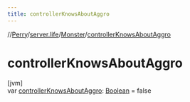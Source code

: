 ```yaml
---
title: controllerKnowsAboutAggro
---
```

//[Perry](../../../index.html)/[server.life](../index.html)/[Monster](index.html)/[controllerKnowsAboutAggro](controller-knows-about-aggro.html)



# controllerKnowsAboutAggro



[jvm]\
var [controllerKnowsAboutAggro](controller-knows-about-aggro.html): [Boolean](https://kotlinlang.org/api/latest/jvm/stdlib/kotlin/-boolean/index.html) = false




